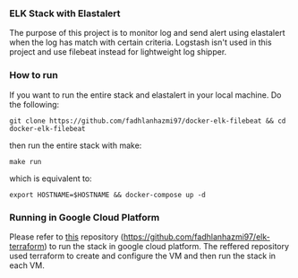 ### ELK Stack with Elastalert
The purpose of this project is to monitor log and send alert using elastalert when the log has match with certain criteria. Logstash isn't used in this project and use filebeat instead for lightweight log shipper.

### How to run
If you want to run the entire stack and elastalert in your local machine. Do the following:

```
git clone https://github.com/fadhlanhazmi97/docker-elk-filebeat && cd docker-elk-filebeat
```

then run the entire stack with make:

```
make run
```

which is equivalent to:

```
export HOSTNAME=$HOSTNAME && docker-compose up -d
```

### Running in Google Cloud Platform
Please refer to [this](https://github.com/fadhlanhazmi97/elk-terraform) repository (https://github.com/fadhlanhazmi97/elk-terraform) to run the stack in google cloud platform. The reffered repository used terraform to create and configure the VM and then run the stack in each VM.